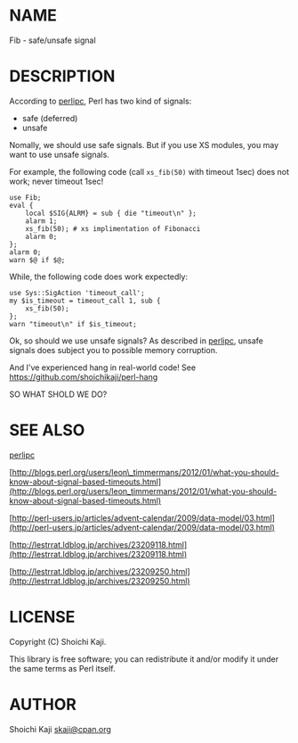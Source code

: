# NAME

Fib - safe/unsafe signal

# DESCRIPTION

According to [perlipc](https://metacpan.org/pod/perlipc), Perl has two kind of signals:

- safe (deferred)
- unsafe

Nomally, we should use safe signals.
But if you use XS modules, you may want to use unsafe signals.

For example, the following code (call `xs_fib(50)` with timeout 1sec)
does not work; never timeout 1sec!

    use Fib;
    eval {
        local $SIG{ALRM} = sub { die "timeout\n" };
        alarm 1;
        xs_fib(50); # xs implimentation of Fibonacci
        alarm 0;
    };
    alarm 0;
    warn $@ if $@;

While, the following code does work expectedly:

    use Sys::SigAction 'timeout_call';
    my $is_timeout = timeout_call 1, sub {
        xs_fib(50);
    };
    warn "timeout\n" if $is_timeout;

Ok, so should we use unsafe signals?
As described in [perlipc](https://metacpan.org/pod/perlipc),
unsafe signals does subject you to possible memory corruption.

And I've experienced hang in real-world code!
See https://github.com/shoichikaji/perl-hang

SO WHAT SHOLD WE DO?

# SEE ALSO

[perlipc](http://perldoc.perl.org/perlipc.html#Deferred-Signals-\(Safe-Signals%29)

[http://blogs.perl.org/users/leon\_timmermans/2012/01/what-you-should-know-about-signal-based-timeouts.html](http://blogs.perl.org/users/leon_timmermans/2012/01/what-you-should-know-about-signal-based-timeouts.html)

[http://perl-users.jp/articles/advent-calendar/2009/data-model/03.html](http://perl-users.jp/articles/advent-calendar/2009/data-model/03.html)

[http://lestrrat.ldblog.jp/archives/23209118.html](http://lestrrat.ldblog.jp/archives/23209118.html)

[http://lestrrat.ldblog.jp/archives/23209250.html](http://lestrrat.ldblog.jp/archives/23209250.html)

# LICENSE

Copyright (C) Shoichi Kaji.

This library is free software; you can redistribute it and/or modify
it under the same terms as Perl itself.

# AUTHOR

Shoichi Kaji <skaji@cpan.org>
